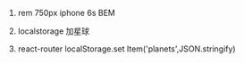 1. rem
750px iphone 6s
BEM

2. localstorage  加星球
3. react-router
localStorage.set Item('planets',JSON.stringify)